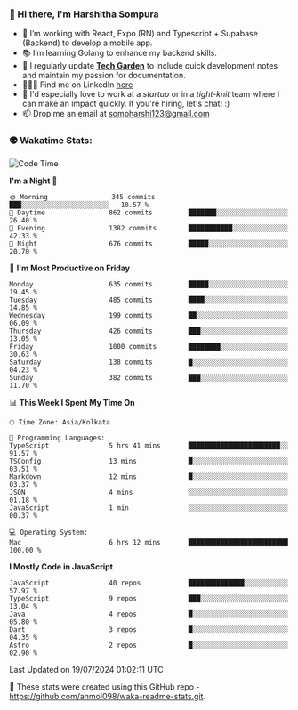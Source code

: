 ### 👋 Hi there, I'm Harshitha Sompura

- 🔧 I’m working with React, Expo (RN) and Typescript + Supabase (Backend) to develop a mobile app.
- 📚 I’m learning Golang to enhance my backend skills.
- 🌾 I regularly update **<u>[Tech Garden](https://tech-garden-hs.vercel.app/)</u>** to include quick development notes and maintain my passion for documentation.
- 👩🏻‍💻 Find me on LinkedIn <u>[here](https://www.linkedin.com/in/harshithasompura/)</u>
- 🐣 I'd especially love to work at a _startup_ or in a _tight-knit_ team where I can make an impact quickly. If you're hiring, let's chat! :)
- 📫 Drop me an email at [sompharshi123@gmail.com](mailto:sompharshi123@gmail.com)

### 👽 Wakatime Stats:
<!--START_SECTION:waka-->
![Code Time](http://img.shields.io/badge/Code%20Time-90%20hrs%208%20mins-blue)

**I'm a Night 🦉** 

```text
🌞 Morning                345 commits         ███░░░░░░░░░░░░░░░░░░░░░░   10.57 % 
🌆 Daytime                862 commits         ███████░░░░░░░░░░░░░░░░░░   26.40 % 
🌃 Evening                1382 commits        ███████████░░░░░░░░░░░░░░   42.33 % 
🌙 Night                  676 commits         █████░░░░░░░░░░░░░░░░░░░░   20.70 % 
```
📅 **I'm Most Productive on Friday** 

```text
Monday                   635 commits         █████░░░░░░░░░░░░░░░░░░░░   19.45 % 
Tuesday                  485 commits         ████░░░░░░░░░░░░░░░░░░░░░   14.85 % 
Wednesday                199 commits         ██░░░░░░░░░░░░░░░░░░░░░░░   06.09 % 
Thursday                 426 commits         ███░░░░░░░░░░░░░░░░░░░░░░   13.05 % 
Friday                   1000 commits        ████████░░░░░░░░░░░░░░░░░   30.63 % 
Saturday                 138 commits         █░░░░░░░░░░░░░░░░░░░░░░░░   04.23 % 
Sunday                   382 commits         ███░░░░░░░░░░░░░░░░░░░░░░   11.70 % 
```


📊 **This Week I Spent My Time On** 

```text
🕑︎ Time Zone: Asia/Kolkata

💬 Programming Languages: 
TypeScript               5 hrs 41 mins       ███████████████████████░░   91.57 % 
TSConfig                 13 mins             █░░░░░░░░░░░░░░░░░░░░░░░░   03.51 % 
Markdown                 12 mins             █░░░░░░░░░░░░░░░░░░░░░░░░   03.37 % 
JSON                     4 mins              ░░░░░░░░░░░░░░░░░░░░░░░░░   01.18 % 
JavaScript               1 min               ░░░░░░░░░░░░░░░░░░░░░░░░░   00.37 % 

💻 Operating System: 
Mac                      6 hrs 12 mins       █████████████████████████   100.00 % 
```

**I Mostly Code in JavaScript** 

```text
JavaScript               40 repos            ██████████████░░░░░░░░░░░   57.97 % 
TypeScript               9 repos             ███░░░░░░░░░░░░░░░░░░░░░░   13.04 % 
Java                     4 repos             █░░░░░░░░░░░░░░░░░░░░░░░░   05.80 % 
Dart                     3 repos             █░░░░░░░░░░░░░░░░░░░░░░░░   04.35 % 
Astro                    2 repos             █░░░░░░░░░░░░░░░░░░░░░░░░   02.90 % 
```




 Last Updated on 19/07/2024 01:02:11 UTC
<!--END_SECTION:waka-->

👀 These stats were created using this GitHub repo - https://github.com/anmol098/waka-readme-stats.git. 
